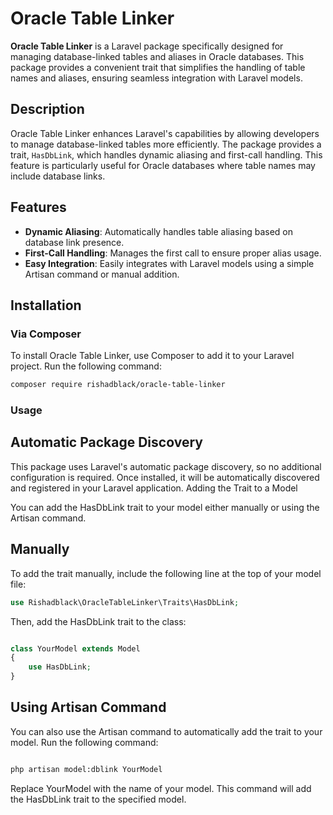 # Oracle Table Linker

**Oracle Table Linker** is a Laravel package specifically designed for managing database-linked tables and aliases in Oracle databases. This package provides a convenient trait that simplifies the handling of table names and aliases, ensuring seamless integration with Laravel models.

## Description

Oracle Table Linker enhances Laravel's capabilities by allowing developers to manage database-linked tables more efficiently. The package provides a trait, `HasDbLink`, which handles dynamic aliasing and first-call handling. This feature is particularly useful for Oracle databases where table names may include database links.

## Features

-   **Dynamic Aliasing**: Automatically handles table aliasing based on database link presence.
-   **First-Call Handling**: Manages the first call to ensure proper alias usage.
-   **Easy Integration**: Easily integrates with Laravel models using a simple Artisan command or manual addition.

## Installation

### Via Composer

To install Oracle Table Linker, use Composer to add it to your Laravel project. Run the following command:

```bash
composer require rishadblack/oracle-table-linker
```

### Usage

## Automatic Package Discovery

This package uses Laravel's automatic package discovery, so no additional configuration is required. Once installed, it will be automatically discovered and registered in your Laravel application.
Adding the Trait to a Model

You can add the HasDbLink trait to your model either manually or using the Artisan command.

## Manually

To add the trait manually, include the following line at the top of your model file:

```php
use Rishadblack\OracleTableLinker\Traits\HasDbLink;
```

Then, add the HasDbLink trait to the class:

```php

class YourModel extends Model
{
    use HasDbLink;
}
```

## Using Artisan Command

You can also use the Artisan command to automatically add the trait to your model. Run the following command:

```bash

php artisan model:dblink YourModel
```

Replace YourModel with the name of your model. This command will add the HasDbLink trait to the specified model.
